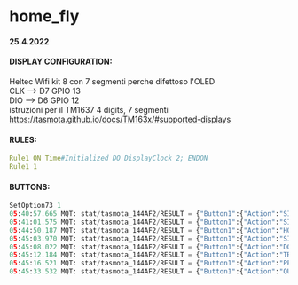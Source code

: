 # home_fly

#### 25.4.2022

#### DISPLAY CONFIGURATION:
Heltec Wifi kit 8 con 7 segmenti perche difettoso l'OLED<br>
CLK --> D7 GPIO 13<br>
DIO --> D6 GPIO 12<br>
istruzioni per il TM1637 4 digits, 7 segmenti<br>
https://tasmota.github.io/docs/TM163x/#supported-displays<br>

#### RULES:
```yaml
Rule1 ON Time#Initialized DO DisplayClock 2; ENDON
Rule1 1
```

#### BUTTONS:
```python
SetOption73 1
05:40:57.665 MQT: stat/tasmota_144AF2/RESULT = {"Button1":{"Action":"SINGLE"}}
05:41:01.575 MQT: stat/tasmota_144AF2/RESULT = {"Button1":{"Action":"SINGLE"}}
05:44:50.187 MQT: stat/tasmota_144AF2/RESULT = {"Button1":{"Action":"HOLD"}}
05:45:03.970 MQT: stat/tasmota_144AF2/RESULT = {"Button1":{"Action":"SINGLE"}}
05:45:08.022 MQT: stat/tasmota_144AF2/RESULT = {"Button1":{"Action":"DOUBLE"}}
05:45:12.184 MQT: stat/tasmota_144AF2/RESULT = {"Button1":{"Action":"TRIPLE"}}
05:45:16.521 MQT: stat/tasmota_144AF2/RESULT = {"Button1":{"Action":"PENTA"}}
05:45:33.532 MQT: stat/tasmota_144AF2/RESULT = {"Button1":{"Action":"QUAD"}}
```